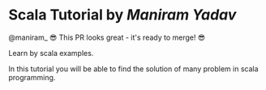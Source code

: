 # Scala Tutorial by *Maniram Yadav*
@maniram_ :sunglasses: This PR looks great - it's ready to merge! :sunglasses:


 Learn by scala examples.
   
   In this tutorial you will be able to find the solution of many problem in scala programming. 
   
